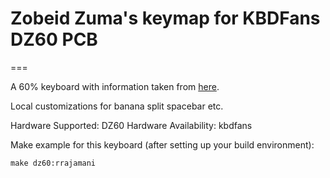 # Zobeid Zuma's keymap for KBDFans DZ60 PCB
===

A 60% keyboard with information taken from [here](https://geekhack.org/index.php?topic=92199.msg2554868).

Local customizations for banana split spacebar etc.

Hardware Supported: DZ60
Hardware Availability: kbdfans

Make example for this keyboard (after setting up your build environment):

    make dz60:rrajamani

